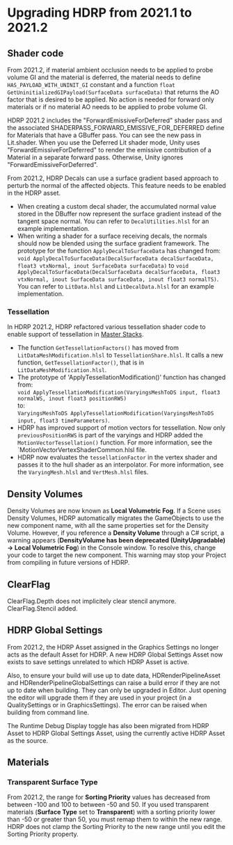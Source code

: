 # Upgrading HDRP from 2021.1 to 2021.2

## Shader code

From 2021.2, if material ambient occlusion needs to be applied to probe volume GI and the material is deferred, the material needs to define `HAS_PAYLOAD_WITH_UNINIT_GI` constant and a function `float GetUninitializedGIPayload(SurfaceData surfaceData)` that returns the AO factor that is desired to be applied. No action is needed for forward only materials or if no material AO needs to be applied to probe volume GI.

HDRP 2021.2 includes the "ForwardEmissiveForDeferred" shader pass and the associated SHADERPASS_FORWARD_EMISSIVE_FOR_DEFERRED define for Materials that have a GBuffer pass. You can see the new pass in Lit.shader. When you use the Deferred Lit shader mode, Unity uses "ForwardEmissiveForDeferred" to render the emissive contribution of a Material in a separate forward pass. Otherwise, Unity ignores "ForwardEmissiveForDeferred".

From 2021.2, HDRP Decals can use a surface gradient based approach to perturb the normal of the affected objects. This feature needs to be enabled in the HDRP asset.
* When creating a custom decal shader, the accumulated normal value stored in the DBuffer now represent the surface gradient instead of the tangent space normal. You can refer to `DecalUtilities.hlsl` for an example implementation.
* When writing a shader for a surface receiving decals, the normals should now be blended using the surface gradient framework. The prototype for the function `ApplyDecalToSurfaceData` has changed from: `void ApplyDecalToSurfaceData(DecalSurfaceData decalSurfaceData, float3 vtxNormal, inout SurfaceData surfaceData)` to `void ApplyDecalToSurfaceData(DecalSurfaceData decalSurfaceData, float3 vtxNormal, inout SurfaceData surfaceData, inout float3 normalTS)`. You can refer to `LitData.hlsl` and `LitDecalData.hlsl` for an example implementation.

### Tessellation
In HDRP 2021.2, HDRP refactored various tessellation shader code to enable support of tessellation in [Master Stacks](master-stack-hdrp.md).

* The function `GetTessellationFactors()` has moved from `LitDataMeshModification.hlsl` to `TessellationShare.hlsl`. It calls a new function, `GetTessellationFactor()`, that is in `LitDataMeshModification.hlsl`.
* The prototype of 'ApplyTessellationModification()' function has changed from:<br/> `void ApplyTessellationModification(VaryingsMeshToDS input, float3 normalWS, inout float3 positionRWS)`<br/>to:<br/>`VaryingsMeshToDS ApplyTessellationModification(VaryingsMeshToDS input, float3 timeParameters)`.
* HDRP has improved support of motion vectors for tessellation. Now only `previousPositionRWS` is part of the varyings and HDRP added the `MotionVectorTessellation()` function. For more information, see the `MotionVectorVertexShaderCommon.hlsl file.
* HDRP now evaluates the `tessellationFactor` in the vertex shader and passes it to the hull shader as an interpolator. For more information, see the `VaryingMesh.hlsl` and `VertMesh.hlsl` files.

## Density Volumes

Density Volumes are now known as **Local Volumetric Fog**. If a Scene uses Density Volumes, HDRP automatically migrates the GameObjects to use the new component name, with all the same properties set for the Density Volume. However, if you reference a **Density Volume** through a C# script, a warning appears (**DensityVolume has been deprecated (UnityUpgradable) -> Local Volumetric Fog**) in the Console window. To resolve this, change your code to target the new component. This warning may stop your Project from compiling in future versions of HDRP.

## ClearFlag

ClearFlag.Depth does not implicitely clear stencil anymore. ClearFlag.Stencil added.

## HDRP Global Settings

From 2021.2, the HDRP Asset assigned in the Graphics Settings no longer acts as the default Asset for HDRP. A new HDRP Global Settings Asset now exists to save settings unrelated to which HDRP Asset is active.

Also, to ensure your build will use up to date data, HDRenderPipelineAsset and HDRenderPipelineGlobalSettings can raise a build error if they are not up to date when building. They can only be upgraded in Editor. Just opening the editor will upgrade them if they are used in your project (in a QualitySettings or in GraphicsSettings). The error can be raised when building from command line.

The Runtime Debug Display toggle has also been migrated from HDRP Asset to HDRP Global Settings Asset, using the currently active HDRP Asset as the source.

## Materials

### Transparent Surface Type

From 2021.2, the range for **Sorting Priority** values has decreased from between -100 and 100 to between -50 and 50. If you used transparent materials (**Surface Type** set to **Transparent**) with a sorting priority lower than -50 or greater than 50, you must remap them to within the new range. HDRP does not clamp the Sorting Priority to the new range until you edit the Sorting Priority property.
